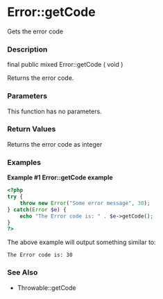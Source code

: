 Error::getCode
==============

Gets the error code

### Description

<span class="modifier">final</span> <span class="modifier">public</span>
<span class="type">mixed</span> <span
class="methodname">Error::getCode</span> ( <span
class="methodparam">void</span> )

Returns the error code.

### Parameters

This function has no parameters.

### Return Values

Returns the error code as <span class="type">integer</span>

### Examples

**Example \#1 <span class="function">Error::getCode</span> example**

``` php
<?php
try {
    throw new Error("Some error message", 30);
} catch(Error $e) {
    echo "The Error code is: " . $e->getCode();
}
?>
```

The above example will output something similar to:

    The Error code is: 30

### See Also

-   <span class="methodname">Throwable::getCode</span>
